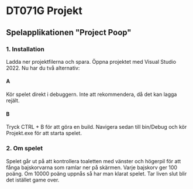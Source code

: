 # DT071G Projekt
## Spelapplikationen "Project Poop"

### 1. Installation

Ladda ner projektfilerna och spara. Öppna projektet med Visual Studio 2022. Nu har du två alternativ:
#### A
Kör spelet direkt i debuggern. Inte att rekommendera, då det kan lagga rejält.

#### B
Tryck CTRL + B för att göra en build. Navigera sedan till bin/Debug och kör Projekt.exe för att starta spelet. 

### 2. Om spelet

Spelet går ut på att kontrollera toaletten med vänster och högerpil för att fånga bajskorvarna som ramlar ner på skärmen.
Varje bajskorv ger 100 poäng. Om 10000 poäng uppnås så har man klarat spelet. Tar liven slut blir det istället game over.
